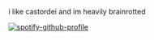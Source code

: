 i like castordei and im heavily brainrotted


[![spotify-github-profile](https://spotify-github-profile.kittinanx.com/api/view?uid=hbv4kmyea3np6m6bvyacxfgvc&cover_image=true&theme=novatorem&show_offline=false&background_color=1a0f0f&interchange=true&bar_color=f5d375&bar_color_cover=false)](https://github.com/kittinan/spotify-github-profile)
